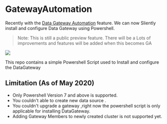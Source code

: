 # GatewayAutomation

Recently with the [Data Gateway Automation](https://powerbi.microsoft.com/en-us/blog/announcing-automation-of-data-gateway-installationpublic-preview/) feature. We can now Sliently install and configure Data Gateway using Powershell.

> Note: This is still a public preview feature. There will be a Lots of improvements and features will be added when this becomes GA


![](https://powerbiblogscdn.azureedge.net/wp-content/uploads/2020/05/SilentInstall-1024x254.png)

This repo contains a simple Powershell Script used to Install and configure the DataGateway



## Limitation (As of May 2020)

- Only Powershell Version 7 and above is supported.
- You couldn't able to create new data source .
- You couldn't upgrade a gateway ,right now the powershell script is only applicable for installing DataGateway.
- Adding Gateway Members to newly created cluster is not supported yet.
